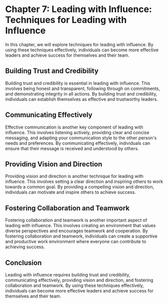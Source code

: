 Chapter 7: Leading with Influence: Techniques for Leading with Influence
========================================================================

In this chapter, we will explore techniques for leading with influence. By using these techniques effectively, individuals can become more effective leaders and achieve success for themselves and their team.

Building Trust and Credibility
------------------------------

Building trust and credibility is essential in leading with influence. This involves being honest and transparent, following through on commitments, and demonstrating integrity in all actions. By building trust and credibility, individuals can establish themselves as effective and trustworthy leaders.

Communicating Effectively
-------------------------

Effective communication is another key component of leading with influence. This involves listening actively, providing clear and concise messaging, and adapting your communication style to the other person's needs and preferences. By communicating effectively, individuals can ensure that their message is received and understood by others.

Providing Vision and Direction
------------------------------

Providing vision and direction is another technique for leading with influence. This involves setting a clear direction and inspiring others to work towards a common goal. By providing a compelling vision and direction, individuals can motivate and inspire others to achieve success.

Fostering Collaboration and Teamwork
------------------------------------

Fostering collaboration and teamwork is another important aspect of leading with influence. This involves creating an environment that values diverse perspectives and encourages teamwork and cooperation. By fostering collaboration and teamwork, individuals can create a supportive and productive work environment where everyone can contribute to achieving success.

Conclusion
----------

Leading with influence requires building trust and credibility, communicating effectively, providing vision and direction, and fostering collaboration and teamwork. By using these techniques effectively, individuals can become more effective leaders and achieve success for themselves and their team.

